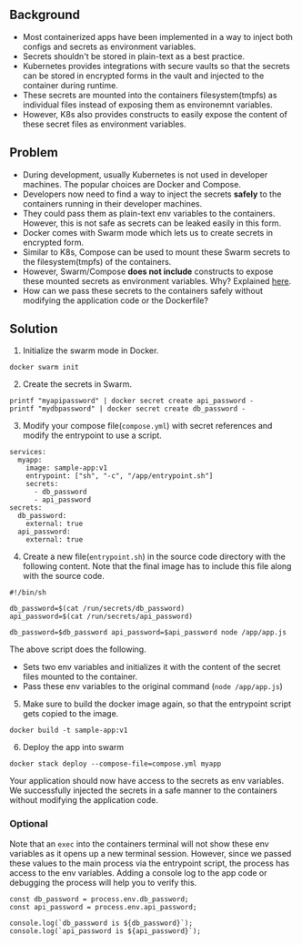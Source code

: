 ## Background

* Most containerized apps have been implemented in a way to inject both configs and secrets as environment variables. 
* Secrets shouldn't be stored in plain-text as a best practice.
* Kubernetes provides integrations with secure vaults so that the secrets can be stored in encrypted forms in the vault and injected to the container during runtime.
* These secrets are mounted into the containers filesystem(tmpfs) as individual files instead of exposing them as environemnt variables.
* However, K8s also provides constructs to easily expose the content of these secret files as environment variables.


## Problem

* During development, usually Kubernetes is not used in developer machines. The popular choices are Docker and Compose. 
* Developers now need to find a way to inject the secrets **safely** to the containers running in their developer machines.
* They could pass them as plain-text env variables to the containers. However, this is not safe as secrets can be leaked easily in this form.
* Docker comes with Swarm mode which lets us to create secrets in encrypted form.
* Similar to K8s, Compose can be used to mount these Swarm secrets to the filesystem(tmpfs) of the containers.
* However, Swarm/Compose **does not include** constructs to expose these mounted secrets as environment variables. Why? Explained [here](https://blog.diogomonica.com/2017/03/27/why-you-shouldnt-use-env-variables-for-secret-data/). 
* How can we pass these secrets to the containers safely without modifying the application code or the Dockerfile?


## Solution

1. Initialize the swarm mode in Docker.

```
docker swarm init
```

2. Create the secrets in Swarm.

```
printf "myapipassword" | docker secret create api_password -
printf "mydbpassword" | docker secret create db_password -
```
 
 3. Modify your compose file(`compose.yml`) with secret references and modify the entrypoint to use a script.

```
services:
  myapp:
    image: sample-app:v1
    entrypoint: ["sh", "-c", "/app/entrypoint.sh"]
    secrets:
      - db_password
      - api_password
secrets:
  db_password:
    external: true
  api_password:
    external: true
```

4. Create a new file(`entrypoint.sh`) in the source code directory with the following content. Note that the final image has to include this file along with the source code.

```
#!/bin/sh

db_password=$(cat /run/secrets/db_password)
api_password=$(cat /run/secrets/api_password)

db_password=$db_password api_password=$api_password node /app/app.js
```

The above script does the following.

* Sets two env variables and initializes it with the content of the secret files mounted to the container.
* Pass these env variables to the original command (`node /app/app.js`)

5. Make sure to build the docker image again, so that the entrypoint script gets copied to the image.

```
docker build -t sample-app:v1
```

6. Deploy the app into swarm

```
docker stack deploy --compose-file=compose.yml myapp
```

Your application should now have access to the secrets as env variables. We successfully injected the secrets in a safe manner to the containers without modifying the application code.

### Optional

Note that an `exec` into the containers terminal will not show these env variables as it opens up a new terminal session. However, since we passed these values to the main process via the entrypoint script, the process has access to the env variables. Adding a console log to the app code or debugging the process will help you to verify this.


```
const db_password = process.env.db_password;
const api_password = process.env.api_password;

console.log(`db_password is ${db_password}`);
console.log(`api_password is ${api_password}`);
```